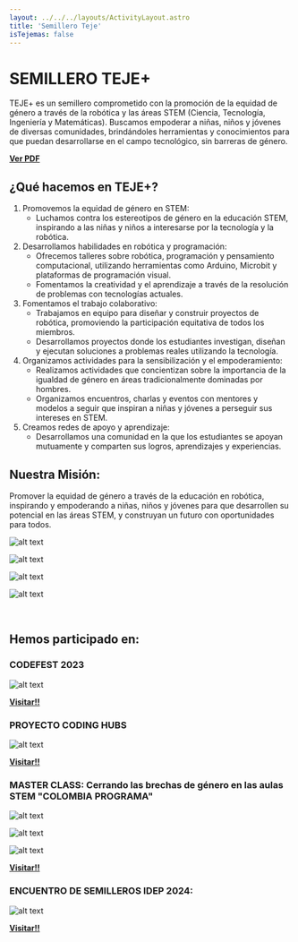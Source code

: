 ```yaml
---
layout: ../../../layouts/ActivityLayout.astro
title: 'Semillero Teje'
isTejemas: false
---
```


# SEMILLERO TEJE+

TEJE+ es un semillero comprometido con la promoción de la equidad de género a través de la robótica y las áreas STEM (Ciencia, Tecnología, Ingeniería y Matemáticas). Buscamos empoderar a niñas, niños y jóvenes de diversas comunidades, brindándoles herramientas y conocimientos para que puedan desarrollarse en el campo tecnológico, sin barreras de género.

<strong>
  <a href='https://drive.google.com/file/d/1V1K-5noWG76EDu0phEBQB1865SgEjYVM/view?usp=sharing' target='blank'>Ver PDF</a>
</strong>

## ¿Qué hacemos en TEJE+?

1.	Promovemos la equidad de género en STEM:
    - Luchamos contra los estereotipos de género en la educación STEM, inspirando a las niñas y niños a interesarse por la tecnología y la robótica.
2.	Desarrollamos habilidades en robótica y programación:
    - Ofrecemos talleres  sobre robótica, programación y pensamiento computacional, utilizando herramientas como Arduino, Microbit y plataformas de programación visual.
    - Fomentamos la creatividad y el aprendizaje a través de la resolución de problemas con tecnologías actuales.
3.	Fomentamos el trabajo colaborativo:
    - Trabajamos en equipo para diseñar y construir proyectos de robótica, promoviendo la participación equitativa de todos los miembros.
    - Desarrollamos proyectos donde los estudiantes investigan, diseñan y ejecutan soluciones a problemas reales utilizando la tecnología.
4.	Organizamos actividades para la sensibilización y el empoderamiento:
    - Realizamos actividades que concientizan sobre la importancia de la igualdad de género en áreas tradicionalmente dominadas por hombres.
    - Organizamos encuentros, charlas y eventos con mentores y modelos a seguir que inspiran a niñas y jóvenes a perseguir sus intereses en STEM.
5.	Creamos redes de apoyo y aprendizaje:
    - Desarrollamos una comunidad en la que los estudiantes se apoyan mutuamente y comparten sus logros, aprendizajes y experiencias.



## Nuestra Misión:

Promover la equidad de género a través de la educación en robótica, inspirando y empoderando a niñas, niños y jóvenes para que desarrollen su potencial en las áreas STEM, y construyan un futuro con  oportunidades para todos.

![alt text](image.png)

![alt text](image-1.png)

![alt text](image-2.png)

![alt text](image-3.png)

<br>

## Hemos participado en:

### CODEFEST 2023

![alt text](image-4.png)

<strong>
  <a href='https://www.youtube.com/watch?v=QZ-rcsX7w-c' target='blank'>Visitar!!</a>
</strong>


<br>

### PROYECTO CODING HUBS
![alt text](image-5.png)

<strong>
  <a href='https://www.youtube.com/watch?v=WtUKggbJPco' target='blank'>Visitar!!</a>
</strong>


<br>

### MASTER CLASS: Cerrando las brechas de género en las aulas STEM "COLOMBIA PROGRAMA"

![alt text](image-6.png)

![alt text](image-10.png)

![alt text](image-8.png)

<strong>
  <a href='https://www.youtube.com/live/seHup4Ckig4' target='blank'>Visitar!!</a>
</strong>

### ENCUENTRO DE SEMILLEROS IDEP 2024:

  ![alt text](image-7.png)

<strong>
  <a href='https://www.facebook.com/idep.bogota/videos/v-encuentro-distrital-de-semilleros-de-maestras-y-maestros/2220806314946798/' target='blank'>Visitar!!</a>
</strong>

<style>
  a {
    margin-bottom: 1rem;
  }
</style>